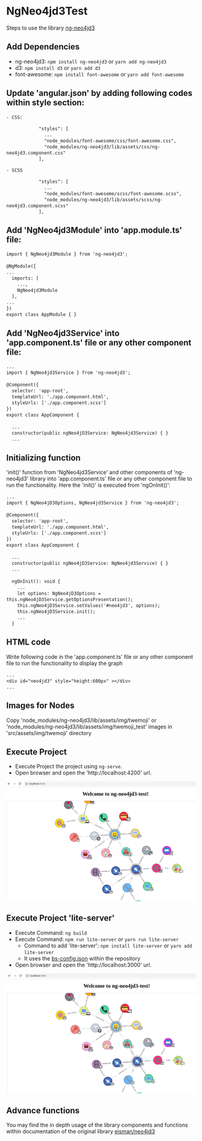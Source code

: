 # NgNeo4jd3Test

Steps to use the library [ng-neo4jd3](https://github.com/vivopensource/ng-neo4jd3)


## Add Dependencies
- ng-neo4jd3: `npm install ng-neo4jd3` or `yarn add ng-neo4jd3`
- d3: `npm install d3` or `yarn add d3`
- font-awesome: `npm install font-awesome` or `yarn add font-awesome`


## Update 'angular.json' by adding following codes within style section:
	- CSS:
```
            "styles": [
              ...
              "node_modules/font-awesome/css/font-awesome.css",
              "node_modules/ng-neo4jd3/lib/assets/css/ng-neo4jd3.component.css"
            ],
```

	- SCSS
```
            "styles": [
              ...
              "node_modules/font-awesome/scss/font-awesome.scss",
              "node_modules/ng-neo4jd3/lib/assets/scss/ng-neo4jd3.component.scss"
            ],
```


## Add 'NgNeo4jd3Module' into 'app.module.ts' file:
```
import { NgNeo4jd3Module } from 'ng-neo4jd3';

@NgModule({
...
  imports: [
    ...,
    NgNeo4jd3Module
  ],
...
})
export class AppModule { }

```


## Add 'NgNeo4jd3Service' into 'app.component.ts' file or any other component file:

```
...
import { NgNeo4jd3Service } from 'ng-neo4jd3';

@Component({
  selector: 'app-root',
  templateUrl: './app.component.html',
  styleUrls: ['./app.component.scss']
})
export class AppComponent {

  ...
  constructor(public ngNeo4jD3Service: NgNeo4jd3Service) { }
  ...

```


## Initializing function

'init()' function from 'NgNeo4jd3Service' and other components of 'ng-neo4jd3' library into 'app.component.ts' file or any other component file to run the functionality. Here the 'init()' is executed from 'ngOnInit()':

```
...
import { NgNeo4jD3Options, NgNeo4jd3Service } from 'ng-neo4jd3';

@Component({
  selector: 'app-root',
  templateUrl: './app.component.html',
  styleUrls: ['./app.component.scss']
})
export class AppComponent {

  ...
  constructor(public ngNeo4jD3Service: NgNeo4jd3Service) { }
  ...

  ngOnInit(): void {
    ...
    let options: NgNeo4jD3Options = this.ngNeo4jD3Service.getOptionsPresentation();
    this.ngNeo4jD3Service.setValues('#neo4jd3', options);
    this.ngNeo4jD3Service.init();
    ...
  }

```

## HTML code

Write following code in the 'app.component.ts' file or any other component file to run the functionality to display the graph

```
...
<div id="neo4jd3" style="height:600px" ></div>
...
```


## Images for Nodes

Copy 'node_modules/ng-neo4jd3/lib/assets/img/twemoji' or 'node_modules/ng-neo4jd3/lib/assets/img/twemoji_test' images in 'src/assets/img/twemoji' directory


## Execute Project

- Execute Project the project using `ng-serve`.  
- Open browser and open the 'http://localhost:4200' url.

![Output of ng-serve](screenshots/ng-serve.png)


## Execute Project 'lite-server'

- Execute Command: `ng build`
- Execute Command: `npm run lite-server` or `yarn run lite-server`
  - Command to add 'lite-server': `npm install lite-server` or `yarn add lite-server`
  - It uses the [bs-config.json](bs-config.json) within the repository
- Open browser and open the 'http://localhost:3000' url.

![Output of lite-server](screenshots/lite-server.png)


## Advance functions

You may find the in depth usage of the library components and functions within documentation of the original library [eisman/neo4jd3](https://github.com/eisman/neo4jd3)
